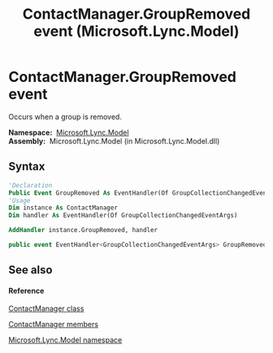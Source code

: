 ﻿---
title: ContactManager.GroupRemoved event (Microsoft.Lync.Model)
TOCTitle: GroupRemoved event
ms:assetid: E:Microsoft.Lync.Model.ContactManager.GroupRemoved_DI_3_UC_OCS14MrefLyncWPF
ms:mtpsurl: https://msdn.microsoft.com/en-us/library/microsoft.lync.model.contactmanager.groupremoved_di_3_uc_ocs14mreflyncwpf(v=office.15)
ms:contentKeyID: 48597608
ms.date: 07/28/2014
mtps_version: v=office.15
f1_keywords:
- Microsoft.Lync.Model.ContactManager.GroupRemoved
dev_langs:
- CSharp
- JScript
- VB
- other
---

# ContactManager.GroupRemoved event

Occurs when a group is removed.

**Namespace:**  [Microsoft.Lync.Model](microsoft-lync-model-namespace_2.md)  
**Assembly:**  Microsoft.Lync.Model (in Microsoft.Lync.Model.dll)

## Syntax

``` vb
'Declaration
Public Event GroupRemoved As EventHandler(Of GroupCollectionChangedEventArgs)
'Usage
Dim instance As ContactManager
Dim handler As EventHandler(Of GroupCollectionChangedEventArgs)

AddHandler instance.GroupRemoved, handler
```

``` csharp
public event EventHandler<GroupCollectionChangedEventArgs> GroupRemoved
```

## See also

#### Reference

[ContactManager class](contactmanager-class-microsoft-lync-model_2.md)

[ContactManager members](contactmanager-members-microsoft-lync-model_2.md)

[Microsoft.Lync.Model namespace](microsoft-lync-model-namespace_2.md)

